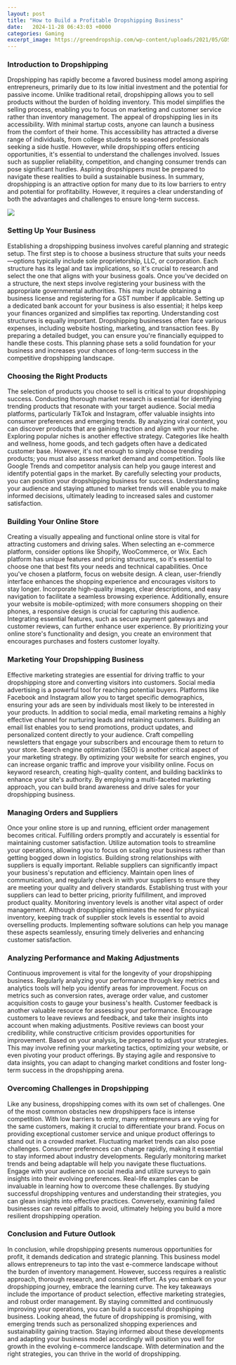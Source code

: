 ```yaml
---
layout: post
title: "How to Build a Profitable Dropshipping Business"
date:   2024-11-28 06:43:03 +0000
categories: Gaming
excerpt_image: https://greendropship.com/wp-content/uploads/2021/05/GDS-How-Dropshipping-Works-3-1110x424.png
---
```


### Introduction to Dropshipping
Dropshipping has rapidly become a favored business model among aspiring entrepreneurs, primarily due to its low initial investment and the potential for passive income. Unlike traditional retail, dropshipping allows you to sell products without the burden of holding inventory. This model simplifies the selling process, enabling you to focus on marketing and customer service rather than inventory management.
The appeal of dropshipping lies in its accessibility. With minimal startup costs, anyone can launch a business from the comfort of their home. This accessibility has attracted a diverse range of individuals, from college students to seasoned professionals seeking a side hustle. However, while dropshipping offers enticing opportunities, it's essential to understand the challenges involved. Issues such as supplier reliability, competition, and changing consumer trends can pose significant hurdles. Aspiring dropshippers must be prepared to navigate these realities to build a sustainable business.
In summary, dropshipping is an attractive option for many due to its low barriers to entry and potential for profitability. However, it requires a clear understanding of both the advantages and challenges to ensure long-term success.

![](https://greendropship.com/wp-content/uploads/2021/05/GDS-How-Dropshipping-Works-3-1110x424.png)
### Setting Up Your Business
Establishing a dropshipping business involves careful planning and strategic setup. The first step is to choose a business structure that suits your needs—options typically include sole proprietorship, LLC, or corporation. Each structure has its legal and tax implications, so it's crucial to research and select the one that aligns with your business goals.
Once you've decided on a structure, the next steps involve registering your business with the appropriate governmental authorities. This may include obtaining a business license and registering for a GST number if applicable. Setting up a dedicated bank account for your business is also essential; it helps keep your finances organized and simplifies tax reporting.
Understanding cost structures is equally important. Dropshipping businesses often face various expenses, including website hosting, marketing, and transaction fees. By preparing a detailed budget, you can ensure you're financially equipped to handle these costs. This planning phase sets a solid foundation for your business and increases your chances of long-term success in the competitive dropshipping landscape.
### Choosing the Right Products
The selection of products you choose to sell is critical to your dropshipping success. Conducting thorough market research is essential for identifying trending products that resonate with your target audience. Social media platforms, particularly TikTok and Instagram, offer valuable insights into consumer preferences and emerging trends. By analyzing viral content, you can discover products that are gaining traction and align with your niche.
Exploring popular niches is another effective strategy. Categories like health and wellness, home goods, and tech gadgets often have a dedicated customer base. However, it's not enough to simply choose trending products; you must also assess market demand and competition. Tools like Google Trends and competitor analysis can help you gauge interest and identify potential gaps in the market.
By carefully selecting your products, you can position your dropshipping business for success. Understanding your audience and staying attuned to market trends will enable you to make informed decisions, ultimately leading to increased sales and customer satisfaction.
### Building Your Online Store
Creating a visually appealing and functional online store is vital for attracting customers and driving sales. When selecting an e-commerce platform, consider options like Shopify, WooCommerce, or Wix. Each platform has unique features and pricing structures, so it's essential to choose one that best fits your needs and technical capabilities.
Once you've chosen a platform, focus on website design. A clean, user-friendly interface enhances the shopping experience and encourages visitors to stay longer. Incorporate high-quality images, clear descriptions, and easy navigation to facilitate a seamless browsing experience. Additionally, ensure your website is mobile-optimized; with more consumers shopping on their phones, a responsive design is crucial for capturing this audience.
Integrating essential features, such as secure payment gateways and customer reviews, can further enhance user experience. By prioritizing your online store's functionality and design, you create an environment that encourages purchases and fosters customer loyalty.
### Marketing Your Dropshipping Business
Effective marketing strategies are essential for driving traffic to your dropshipping store and converting visitors into customers. Social media advertising is a powerful tool for reaching potential buyers. Platforms like Facebook and Instagram allow you to target specific demographics, ensuring your ads are seen by individuals most likely to be interested in your products.
In addition to social media, email marketing remains a highly effective channel for nurturing leads and retaining customers. Building an email list enables you to send promotions, product updates, and personalized content directly to your audience. Craft compelling newsletters that engage your subscribers and encourage them to return to your store.
Search engine optimization (SEO) is another critical aspect of your marketing strategy. By optimizing your website for search engines, you can increase organic traffic and improve your visibility online. Focus on keyword research, creating high-quality content, and building backlinks to enhance your site's authority. By employing a multi-faceted marketing approach, you can build brand awareness and drive sales for your dropshipping business.
### Managing Orders and Suppliers
Once your online store is up and running, efficient order management becomes critical. Fulfilling orders promptly and accurately is essential for maintaining customer satisfaction. Utilize automation tools to streamline your operations, allowing you to focus on scaling your business rather than getting bogged down in logistics.
Building strong relationships with suppliers is equally important. Reliable suppliers can significantly impact your business's reputation and efficiency. Maintain open lines of communication, and regularly check in with your suppliers to ensure they are meeting your quality and delivery standards. Establishing trust with your suppliers can lead to better pricing, priority fulfillment, and improved product quality.
Monitoring inventory levels is another vital aspect of order management. Although dropshipping eliminates the need for physical inventory, keeping track of supplier stock levels is essential to avoid overselling products. Implementing software solutions can help you manage these aspects seamlessly, ensuring timely deliveries and enhancing customer satisfaction.
### Analyzing Performance and Making Adjustments
Continuous improvement is vital for the longevity of your dropshipping business. Regularly analyzing your performance through key metrics and analytics tools will help you identify areas for improvement. Focus on metrics such as conversion rates, average order value, and customer acquisition costs to gauge your business's health.
Customer feedback is another valuable resource for assessing your performance. Encourage customers to leave reviews and feedback, and take their insights into account when making adjustments. Positive reviews can boost your credibility, while constructive criticism provides opportunities for improvement.
Based on your analysis, be prepared to adjust your strategies. This may involve refining your marketing tactics, optimizing your website, or even pivoting your product offerings. By staying agile and responsive to data insights, you can adapt to changing market conditions and foster long-term success in the dropshipping arena.
### Overcoming Challenges in Dropshipping
Like any business, dropshipping comes with its own set of challenges. One of the most common obstacles new dropshippers face is intense competition. With low barriers to entry, many entrepreneurs are vying for the same customers, making it crucial to differentiate your brand. Focus on providing exceptional customer service and unique product offerings to stand out in a crowded market.
Fluctuating market trends can also pose challenges. Consumer preferences can change rapidly, making it essential to stay informed about industry developments. Regularly monitoring market trends and being adaptable will help you navigate these fluctuations. Engage with your audience on social media and utilize surveys to gain insights into their evolving preferences.
Real-life examples can be invaluable in learning how to overcome these challenges. By studying successful dropshipping ventures and understanding their strategies, you can glean insights into effective practices. Conversely, examining failed businesses can reveal pitfalls to avoid, ultimately helping you build a more resilient dropshipping operation.
### Conclusion and Future Outlook
In conclusion, while dropshipping presents numerous opportunities for profit, it demands dedication and strategic planning. This business model allows entrepreneurs to tap into the vast e-commerce landscape without the burden of inventory management. However, success requires a realistic approach, thorough research, and consistent effort.
As you embark on your dropshipping journey, embrace the learning curve. The key takeaways include the importance of product selection, effective marketing strategies, and robust order management. By staying committed and continuously improving your operations, you can build a successful dropshipping business.
Looking ahead, the future of dropshipping is promising, with emerging trends such as personalized shopping experiences and sustainability gaining traction. Staying informed about these developments and adapting your business model accordingly will position you well for growth in the evolving e-commerce landscape. With determination and the right strategies, you can thrive in the world of dropshipping.